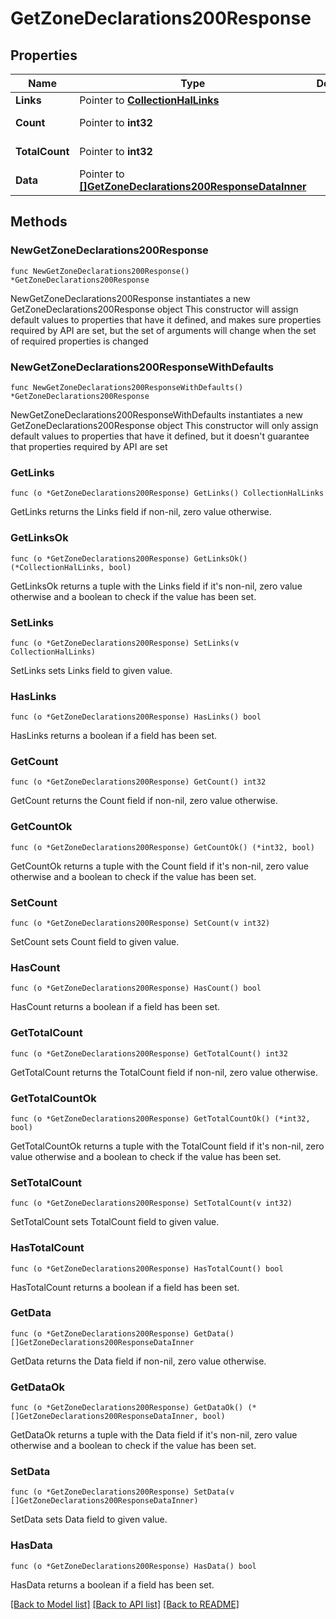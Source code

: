 # GetZoneDeclarations200Response

## Properties

Name | Type | Description | Notes
------------ | ------------- | ------------- | -------------
**Links** | Pointer to [**CollectionHalLinks**](CollectionHalLinks.md) |  | [optional] 
**Count** | Pointer to **int32** |  | [optional] [readonly] 
**TotalCount** | Pointer to **int32** |  | [optional] [readonly] 
**Data** | Pointer to [**[]GetZoneDeclarations200ResponseDataInner**](GetZoneDeclarations200ResponseDataInner.md) |  | [optional] [readonly] 

## Methods

### NewGetZoneDeclarations200Response

`func NewGetZoneDeclarations200Response() *GetZoneDeclarations200Response`

NewGetZoneDeclarations200Response instantiates a new GetZoneDeclarations200Response object
This constructor will assign default values to properties that have it defined,
and makes sure properties required by API are set, but the set of arguments
will change when the set of required properties is changed

### NewGetZoneDeclarations200ResponseWithDefaults

`func NewGetZoneDeclarations200ResponseWithDefaults() *GetZoneDeclarations200Response`

NewGetZoneDeclarations200ResponseWithDefaults instantiates a new GetZoneDeclarations200Response object
This constructor will only assign default values to properties that have it defined,
but it doesn't guarantee that properties required by API are set

### GetLinks

`func (o *GetZoneDeclarations200Response) GetLinks() CollectionHalLinks`

GetLinks returns the Links field if non-nil, zero value otherwise.

### GetLinksOk

`func (o *GetZoneDeclarations200Response) GetLinksOk() (*CollectionHalLinks, bool)`

GetLinksOk returns a tuple with the Links field if it's non-nil, zero value otherwise
and a boolean to check if the value has been set.

### SetLinks

`func (o *GetZoneDeclarations200Response) SetLinks(v CollectionHalLinks)`

SetLinks sets Links field to given value.

### HasLinks

`func (o *GetZoneDeclarations200Response) HasLinks() bool`

HasLinks returns a boolean if a field has been set.

### GetCount

`func (o *GetZoneDeclarations200Response) GetCount() int32`

GetCount returns the Count field if non-nil, zero value otherwise.

### GetCountOk

`func (o *GetZoneDeclarations200Response) GetCountOk() (*int32, bool)`

GetCountOk returns a tuple with the Count field if it's non-nil, zero value otherwise
and a boolean to check if the value has been set.

### SetCount

`func (o *GetZoneDeclarations200Response) SetCount(v int32)`

SetCount sets Count field to given value.

### HasCount

`func (o *GetZoneDeclarations200Response) HasCount() bool`

HasCount returns a boolean if a field has been set.

### GetTotalCount

`func (o *GetZoneDeclarations200Response) GetTotalCount() int32`

GetTotalCount returns the TotalCount field if non-nil, zero value otherwise.

### GetTotalCountOk

`func (o *GetZoneDeclarations200Response) GetTotalCountOk() (*int32, bool)`

GetTotalCountOk returns a tuple with the TotalCount field if it's non-nil, zero value otherwise
and a boolean to check if the value has been set.

### SetTotalCount

`func (o *GetZoneDeclarations200Response) SetTotalCount(v int32)`

SetTotalCount sets TotalCount field to given value.

### HasTotalCount

`func (o *GetZoneDeclarations200Response) HasTotalCount() bool`

HasTotalCount returns a boolean if a field has been set.

### GetData

`func (o *GetZoneDeclarations200Response) GetData() []GetZoneDeclarations200ResponseDataInner`

GetData returns the Data field if non-nil, zero value otherwise.

### GetDataOk

`func (o *GetZoneDeclarations200Response) GetDataOk() (*[]GetZoneDeclarations200ResponseDataInner, bool)`

GetDataOk returns a tuple with the Data field if it's non-nil, zero value otherwise
and a boolean to check if the value has been set.

### SetData

`func (o *GetZoneDeclarations200Response) SetData(v []GetZoneDeclarations200ResponseDataInner)`

SetData sets Data field to given value.

### HasData

`func (o *GetZoneDeclarations200Response) HasData() bool`

HasData returns a boolean if a field has been set.


[[Back to Model list]](../README.md#documentation-for-models) [[Back to API list]](../README.md#documentation-for-api-endpoints) [[Back to README]](../README.md)


